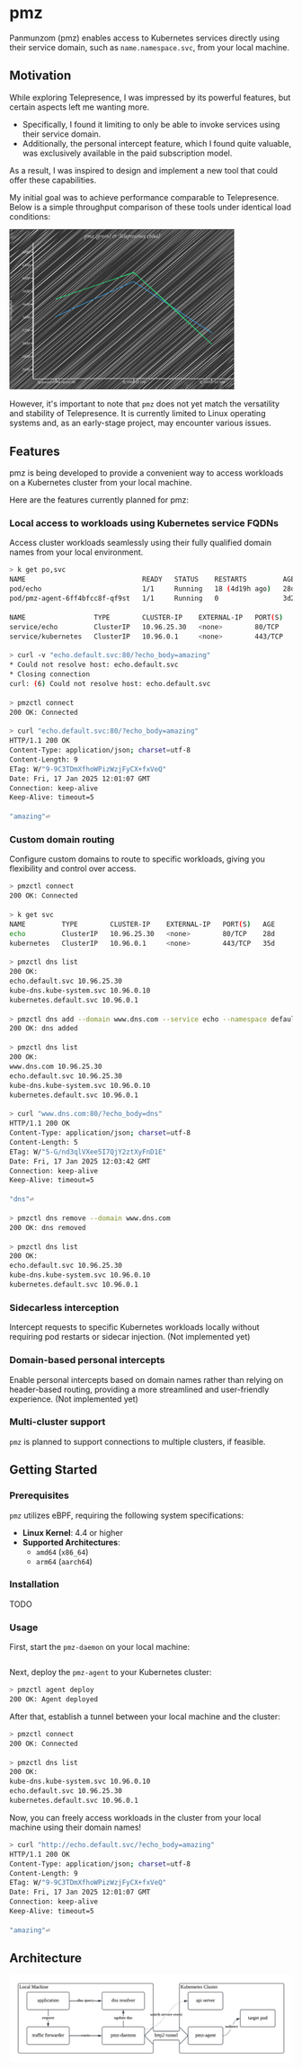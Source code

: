 # pmz

Panmunzom (pmz) enables access to Kubernetes services directly using their service domain,
such as `name.namespace.svc`, from your local machine.

## Motivation

While exploring Telepresence, I was impressed by its powerful features, but certain aspects left me wanting more.

- Specifically, I found it limiting to only be able to invoke services using their service domain.
- Additionally, the personal intercept feature, which I found quite valuable, was exclusively available in the paid subscription model.

As a result, I was inspired to design and implement a new tool that could offer these capabilities.

My initial goal was to achieve performance comparable to Telepresence.
Below is a simple throughput comparison of these tools under identical load conditions:

<img src="docs/images/pmz-telepresence-performance.svg" width="400">

However, it's important to note that `pmz` does not yet match the versatility and stability of Telepresence.
It is currently limited to Linux operating systems and, as an early-stage project, may encounter various issues.

## Features

pmz is being developed to provide a convenient way to access workloads on a Kubernetes cluster from your local machine.

Here are the features currently planned for pmz:

### Local access to workloads using Kubernetes service FQDNs

Access cluster workloads seamlessly using their fully qualified domain names from your local environment.

```sh
> k get po,svc
NAME                             READY   STATUS    RESTARTS         AGE
pod/echo                         1/1     Running   18 (4d19h ago)   28d
pod/pmz-agent-6ff4bfcc8f-qf9st   1/1     Running   0                3d23h

NAME                 TYPE        CLUSTER-IP    EXTERNAL-IP   PORT(S)   AGE
service/echo         ClusterIP   10.96.25.30   <none>        80/TCP    28d
service/kubernetes   ClusterIP   10.96.0.1     <none>        443/TCP   35d

> curl -v "echo.default.svc:80/?echo_body=amazing"
* Could not resolve host: echo.default.svc
* Closing connection
curl: (6) Could not resolve host: echo.default.svc

> pmzctl connect
200 OK: Connected

> curl "echo.default.svc:80/?echo_body=amazing"
HTTP/1.1 200 OK
Content-Type: application/json; charset=utf-8
Content-Length: 9
ETag: W/"9-9C3TDmXfhoWPizWzjFyCX+fxVeQ"
Date: Fri, 17 Jan 2025 12:01:07 GMT
Connection: keep-alive
Keep-Alive: timeout=5

"amazing"⏎
```

### Custom domain routing

Configure custom domains to route to specific workloads, giving you flexibility and control over access.

```sh
> pmzctl connect
200 OK: Connected

> k get svc
NAME         TYPE        CLUSTER-IP    EXTERNAL-IP   PORT(S)   AGE
echo         ClusterIP   10.96.25.30   <none>        80/TCP    28d
kubernetes   ClusterIP   10.96.0.1     <none>        443/TCP   35d

> pmzctl dns list
200 OK:
echo.default.svc 10.96.25.30
kube-dns.kube-system.svc 10.96.0.10
kubernetes.default.svc 10.96.0.1

> pmzctl dns add --domain www.dns.com --service echo --namespace default
200 OK: dns added

> pmzctl dns list
200 OK:
www.dns.com 10.96.25.30
echo.default.svc 10.96.25.30
kube-dns.kube-system.svc 10.96.0.10
kubernetes.default.svc 10.96.0.1

> curl "www.dns.com:80/?echo_body=dns"
HTTP/1.1 200 OK
Content-Type: application/json; charset=utf-8
Content-Length: 5
ETag: W/"5-G/nd3qlVXee5I7QjY2ztXyFnD1E"
Date: Fri, 17 Jan 2025 12:03:42 GMT
Connection: keep-alive
Keep-Alive: timeout=5

"dns"⏎

> pmzctl dns remove --domain www.dns.com
200 OK: dns removed

> pmzctl dns list
200 OK:
echo.default.svc 10.96.25.30
kube-dns.kube-system.svc 10.96.0.10
kubernetes.default.svc 10.96.0.1
```

### Sidecarless interception

Intercept requests to specific Kubernetes workloads locally without requiring pod restarts or sidecar injection. (Not implemented yet)

### Domain-based personal intercepts

Enable personal intercepts based on domain names rather than relying on header-based routing, providing a more streamlined and user-friendly experience. (Not implemented yet)

### Multi-cluster support

`pmz` is planned to support connections to multiple clusters, if feasible.

## Getting Started

### Prerequisites

`pmz` utilizes eBPF, requiring the following system specifications:

- **Linux Kernel**: 4.4 or higher
- **Supported Architectures**:
  - `amd64` (`x86_64`)
  - `arm64` (`aarch64`)

### Installation

TODO

### Usage

First, start the `pmz-daemon` on your local machine:

```sh
```

Next, deploy the `pmz-agent` to your Kubernetes cluster:

```sh
> pmzctl agent deploy
200 OK: Agent deployed
```

After that, establish a tunnel between your local machine and the cluster:

```sh
> pmzctl connect
200 OK: Connected

> pmzctl dns list
200 OK:
kube-dns.kube-system.svc 10.96.0.10
echo.default.svc 10.96.25.30
kubernetes.default.svc 10.96.0.1
```

Now, you can freely access workloads in the cluster from your local machine using their domain names!

```sh
> curl "http://echo.default.svc/?echo_body=amazing"
HTTP/1.1 200 OK
Content-Type: application/json; charset=utf-8
Content-Length: 9
ETag: W/"9-9C3TDmXfhoWPizWzjFyCX+fxVeQ"
Date: Fri, 17 Jan 2025 12:01:07 GMT
Connection: keep-alive
Keep-Alive: timeout=5

"amazing"⏎
```

## Architecture

![pmz architecture](docs/images/pmz-arch.png)
